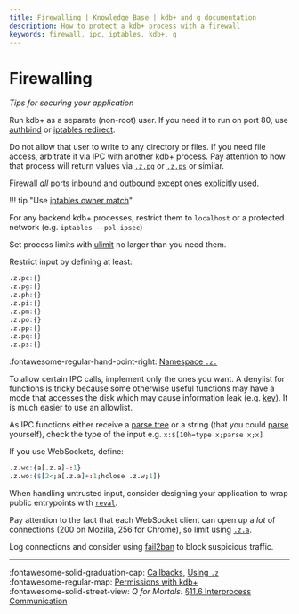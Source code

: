 ```yaml
---
title: Firewalling | Knowledge Base | kdb+ and q documentation
description: How to protect a kdb+ process with a firewall
keywords: firewall, ipc, iptables, kdb+, q
---
```

# Firewalling



_Tips for securing your application_

Run kdb+ as a separate (non-root) user. If you need it to run on port 80, use [authbind](https://en.wikipedia.org/wiki/Authbind) or [iptables redirect](https://www.frozentux.net/iptables-tutorial/chunkyhtml/x4529.html).

Do not allow that user to write to any directory or files. If you need file access, arbitrate it via IPC with another kdb+ process. Pay attention to how that process will return values via [`.z.pg`](../ref/dotz.md#zpg-get "get") or [`.z.ps`](../ref/dotz.md#zps-set "set") or similar.

Firewall _all_ ports inbound and outbound except ones explicitly used. 

!!! tip "Use [iptables owner match](https://www.frozentux.net/iptables-tutorial/chunkyhtml/x2702.html#OWNERMATCH)"

For any backend kdb+ processes, restrict them to `localhost` or a protected network (e.g. `iptables --pol ipsec`)

Set process limits with [ulimit](http://tldp.org/LDP/solrhe/Securing-Optimizing-Linux-RH-Edition-v1.3/x4733.html) no larger than you need them.

Restrict input by defining at least:

```q
.z.pc:{}
.z.pg:{}
.z.ph:{}
.z.pi:{}
.z.pm:{}
.z.po:{}
.z.pp:{}
.z.pq:{}
.z.ps:{}
```

:fontawesome-regular-hand-point-right:
[Namespace `.z.`](../ref/dotz.md)

To allow certain IPC calls, implement only the ones you want. A denylist for functions is tricky because some otherwise useful functions may have a mode that accesses the disk which may cause information leak (e.g. [key](../ref/key.md)). It is much easier to use an allowlist. 

As IPC functions either receive a [parse tree](../basics/parsetrees.md) or a string (that you could [parse](../ref/parse.md) yourself), check the type of the input e.g. `x:$[10h=type x;parse x;x]`

If you use WebSockets, define:
```q
.z.wc:{a[.z.a]-:1}
.z.wo:{$[2<;a[.z.a]+:1;hclose .z.w;1]}
```

When handling untrusted input, consider designing your application to wrap public entrypoints with [`reval`](../ref/eval.md#reval).

Pay attention to the fact that each WebSocket client can open up a _lot_ of connections (200 on Mozilla, 256 for Chrome), so limit using [`.z.a`](../ref/dotz.md#za-ip-address "IP address").

Log connections and consider using [fail2ban](http://www.fail2ban.org/wiki/index.php/Main_Page) to block suspicious traffic.

---
:fontawesome-solid-graduation-cap:
[Callbacks](../kb/callbacks.md),
[Using `.z`](../kb/using-dotz.md)
<br>
:fontawesome-regular-map:
[Permissions with kdb+](../wp/permissions/index.md)
<br>
:fontawesome-solid-street-view:
_Q for Mortals:_ 
[§11.6 Interprocess Communication](/q4m3/11_IO/#116-interprocess-communication)
